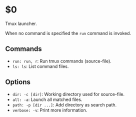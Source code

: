 $0
==

Tmux launcher.

When no command is specified the `run` command is invoked.

## Commands

* `run: run, r`: Run tmux commands (source-file).
* `ls: ls`: List command files.

## Options

* `dir: -c [dir]`: Working directory used for source-file.
* `all: -a`: Launch all matched files.
* `path: -p [dir ...]`: Add directory as search path.
* `verbose: -v`: Print more information.

